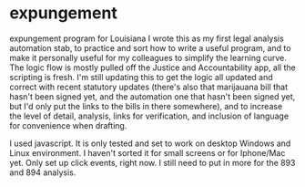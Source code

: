 # expungement
expungement program for Louisiana
I wrote this as my first legal analysis automation stab, to practice and sort how to write a useful program, and to make it personally useful for my colleagues to simplify the learning curve. The logic flow is mostly pulled off the Justice and Accountability app, all the scripting is fresh. I'm still updating this to get the logic all updated and correct with recent statutory updates (there's also that marijauana bill that hasn't been signed yet, and the automation one that hasn't been signed yet, but I'd only put the links to the bills in there somewhere), and to increase the level of detail, analysis, links for verification, and inclusion of language for convenience when drafting.

I used javascript. It is only tested and set to work on desktop Windows and Linux environment. I haven't sorted it for small screens or for Iphone/Mac yet. Only set up click events, right now. I still need to put in more for the 893 and 894 analysis.

